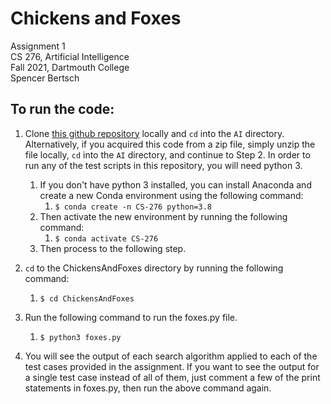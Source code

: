 # Chickens and Foxes

Assignment 1  
CS 276, Artificial Intelligence  
Fall 2021, Dartmouth College  
Spencer Bertsch

## To run the code: 

1. Clone [this github repository](https://github.com/spencerbertsch1/AI.git) locally and `cd` into the `AI` directory. 
Alternatively, if you acquired this code from a zip file, simply unzip the file locally, `cd` into the `AI` directory, and continue to Step 2. 
In order to run any of the test scripts in this repository, you will need python 3. 
   1. If you don't have python 3 installed, you can install Anaconda and create a new Conda environment using the following command:
      1. `$ conda create -n CS-276 python=3.8`
   2. Then activate the new environment by running the following command:
       1. `$ conda activate CS-276`
   3. Then process to the following step. 
   

2. `cd` to the ChickensAndFoxes directory by running the following command:
   1. `$ cd ChickensAndFoxes`


3. Run the following command to run the foxes.py file. 
   1. `$ python3 foxes.py`


4. You will see the output of each search algorithm applied to each of the test cases provided in the assignment. If you want to see the output for
a single test case instead of all of them, just comment a few of the print statements in foxes.py, then run the above command again. 